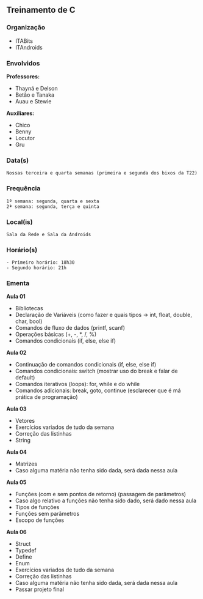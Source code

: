 ## Treinamento de C

### Organização
- ITABits
- ITAndroids

### Envolvidos

**Professores:**
- Thayná e Delson
- Betão e Tanaka
- Auau e Stewie

**Auxiliares:**
- Chico
- Benny
- Locutor
- Gru

### Data(s)
	Nossas terceira e quarta semanas (primeira e segunda dos bixos da T22)

### Frequência
	1ª semana: segunda, quarta e sexta
	2ª semana: segunda, terça e quinta
	
### Local(is)
	Sala da Rede e Sala da Androids
	
### Horário(s)
	- Primeiro horário: 18h30
	- Segundo horário: 21h
	
### Ementa

**Aula 01**
- Bibliotecas
- Declaração de Variáveis (como fazer e quais tipos -> int, float, double, char, bool)
- Comandos de fluxo de dados (printf, scanf)
- Operações básicas (+, -, *, /, %)
- Comandos condicionais (if, else, else if)

**Aula 02**
- Continuação de comandos condicionais (if, else, else if)
- Comandos condicionais: switch (mostrar uso do break e falar de default)
- Comandos iterativos (loops): for, while e do while
- Comandos adicionais: break, goto, continue (esclarecer que é má prática de programação)

**Aula 03**
- Vetores
- Exercícios variados de tudo da semana
- Correção das listinhas
- String

**Aula 04**
- Matrizes
- Caso alguma matéria não tenha sido dada, será dada nessa aula

**Aula 05**
- Funções (com e sem pontos de retorno) (passagem de parâmetros)
- Caso algo relativo a funções não tenha sido dado, será dado nessa aula
- Tipos de funções
- Funções sem parâmetros
- Escopo de funções

**Aula 06**
- Struct
- Typedef
- Define
- Enum
- Exercícios variados de tudo da semana
- Correção das listinhas
- Caso alguma matéria não tenha sido dada, será dada nessa aula
- Passar projeto final
